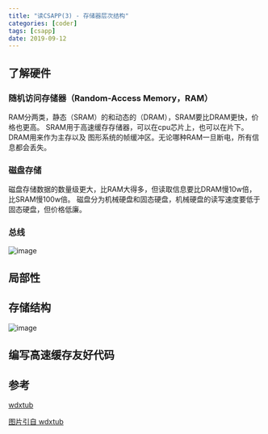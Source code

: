 ```yaml
---
title: "读CSAPP(3) - 存储器层次结构"
categories: [coder]
tags: [csapp]
date: 2019-09-12
---
```



## 了解硬件
### 随机访问存储器（Random-Access Memory，RAM）
RAM分两类，静态（SRAM）的和动态的（DRAM），SRAM要比DRAM更快，价格也更高。
SRAM用于高速缓存存储器，可以在cpu芯片上，也可以在片下。DRAM用来作为主存以及
图形系统的帧缓冲区。无论哪种RAM一旦断电，所有信息都会丢失。

### 磁盘存储
磁盘存储数据的数量级更大，比RAM大得多，但读取信息要比DRAM慢10w倍，比SRAM慢100w倍。
磁盘分为机械硬盘和固态硬盘，机械硬盘的读写速度要低于固态硬盘，但价格低廉。

### 总线
![image](../../../img/csapp-bus.png)

## 局部性

## 存储结构
![image](../../../img/csapp-store.png)


## 编写高速缓存友好代码

## 参考
[wdxtub](https://wdxtub.com/csapp/thin-csapp-3/2016/04/16/)

[图片引自 wdxtub](https://wdxtub.com/csapp/thin-csapp-3/2016/04/16/)